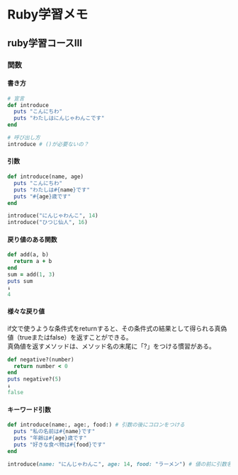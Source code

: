 # Ruby学習メモ
## ruby学習コースⅢ
### 関数
#### 書き方
```ruby
# 宣言
def introduce
  puts "こんにちわ"
  puts "わたしはにんじゃわんこです"
end

# 呼び出し方
introduce # ()が必要ないの？
```
#### 引数
```ruby
def introduce(name, age)
  puts "こんにちわ"
  puts "わたしは#{name}です"
  puts "#{age}歳です"
end

introduce("にんじゃわんこ", 14)
introduce("ひつじ仙人", 16)
```
#### 戻り値のある関数
```ruby
def add(a, b)
  return a + b
end
sum = add(1, 3)
puts sum
↓
4
```
#### 様々な戻り値
if文で使うような条件式をreturnすると、その条件式の結果として得られる真偽値（trueまたはfalse）を返すことができる。<br>
真偽値を返すメソッドは、メソッド名の末尾に「?」をつける慣習がある。
```ruby
def negative?(number)
  return number < 0
end
puts negative?(5)
↓
false
```
#### キーワード引数
```ruby
def introduce(name:, age:, food:) # 引数の後にコロンをつける
  puts "私の名前は#{name}です"
  puts "年齢は#{age}歳です"
  puts "好きな食べ物は#{food}です"
end

introduce(name: "にんじゃわんこ", age: 14, food: "ラーメン") # 値の前に引数名を書く
```